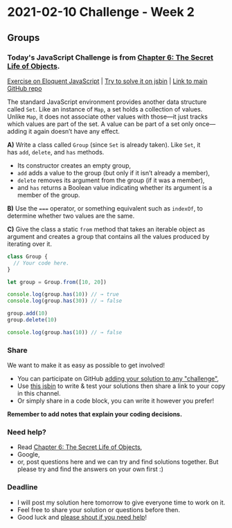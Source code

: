 # 2021-02-10 Challenge - Week 2

## Groups

### Today's JavaScript Challenge is from [Chapter 6: The Secret Life of Objects](https://eloquentjavascript.net/06_object.html).

[Exercise on Eloquent JavaScript](https://eloquentjavascript.net/06_object.html#i_rpYp9Ou4LG) | [Try to solve it on jsbin](https://jsbin.com/duwowomipo/edit?js,console) | [Link to main GitHub repo](https://github.com/codejourneys-org/wednesday-javascript-challenge)

The standard JavaScript environment provides another data structure called `Set`. Like an instance of `Map`, a set holds a collection of values. Unlike `Map`, it does not associate other values with those—it just tracks which values are part of the set. A value can be part of a set only once—adding it again doesn’t have any effect.

**A)** Write a class called `Group` (since `Set` is already taken). Like `Set`, it has `add`, `delete`, and `has` methods.

- Its constructor creates an empty group,
- `add` adds a value to the group (but only if it isn’t already a member),
- `delete` removes its argument from the group (if it was a member),
- and `has` returns a Boolean value indicating whether its argument is a member of the group.

**B)** Use the `===` operator, or something equivalent such as `indexOf`, to determine whether two values are the same.

**C)** Give the class a static `from` method that takes an iterable object as argument and creates a group that contains all the values produced by iterating over it.

```js
class Group {
  // Your code here.
}

let group = Group.from([10, 20])

console.log(group.has(10)) // → true
console.log(group.has(30)) // → false

group.add(10)
group.delete(10)

console.log(group.has(10)) // → false
```

### Share

We want to make it as easy as possible to get involved!

- You can participate on GitHub [adding your solution to any "challenge"](https://github.com/codejourneys-org/wednesday-javascript-challenge/blob/main/challenges/how-to.md),
- Use [this jsbin](https://jsbin.com/duwowomipo/edit?js,console) to write & test your solutions then share a link to your copy in this channel.
- Or simply share in a code block, you can write it however you prefer!

**Remember to add notes that explain your coding decisions.**

### Need help?

- Read [Chapter 6: The Secret Life of Objects](https://eloquentjavascript.net/06_object.html),
- Google,
- or, post questions here and we can try and find solutions together. But please try and find the answers on your own first :)

### Deadline

- I will post my solution here tomorrow to give everyone time to work on it.
- Feel free to share your solution or questions before then.
- Good luck and [please shout if you need help](https://twitter.com/_moodybones)!
